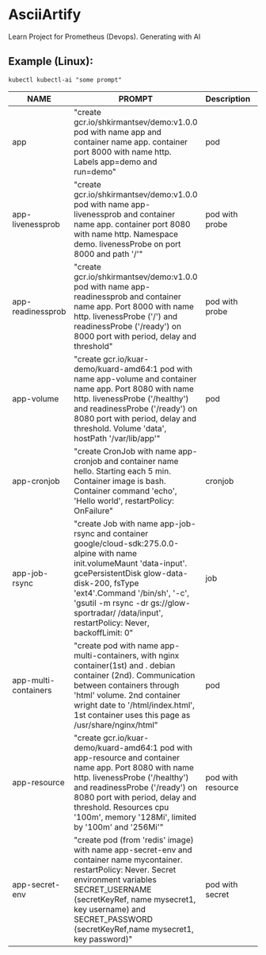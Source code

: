 # AsciiArtify
Learn Project for Prometheus (Devops). Generating with AI

## Example (Linux):
```shell
kubectl kubectl-ai "some prompt"
```

|NAME| PROMPT                                                                         | Description | EXAMPLE |
|----|--------------------------------------------------------------------------------|-------------|---------|
|app | "create gcr.io/shkirmantsev/demo:v1.0.0 pod with name app and container name app. container port 8000 with name http. Labels app=demo and run=demo"| pod |app.yaml |
|app-livenessprob | "create gcr.io/shkirmantsev/demo:v1.0.0 pod with name app-livenessprob and container name app. container port 8080 with name http. Namespace demo. livenessProbe on port 8000 and path '/'"| pod with probe |app-livenessprob.yaml |
|app-readinessprob | "create gcr.io/shkirmantsev/demo:v1.0.0 pod with name app-readinessprob and container name app. Port 8000 with name http. livenessProbe ('/') and readinessProbe ('/ready') on 8000 port with period, delay and threshold"| pod with probe |app-readinessProbe.yaml |
|app-volume | "create gcr.io/kuar-demo/kuard-amd64:1 pod with name app-volume and container name app. Port 8080 with name http. livenessProbe ('/healthy') and readinessProbe ('/ready') on 8080 port with period, delay and threshold. Volume 'data', hostPath '/var/lib/app'"| pod |app-volumeMounts.yaml |
|app-cronjob | "create CronJob with name app-cronjob and container name hello. Starting each 5 min. Container image is bash. Container command 'echo', 'Hello world', restartPolicy: OnFailure"| cronjob |app-cronjob.yaml |
|app-job-rsync | "create Job with name app-job-rsync and container google/cloud-sdk:275.0.0-alpine with name init.volumeMaunt 'data-input'. gcePersistentDisk glow-data-disk-200, fsType 'ext4'.Command '/bin/sh', '-c', 'gsutil -m rsync -dr gs://glow-sportradar/ /data/input', restartPolicy: Never, backoffLimit: 0"| job |app-job.yaml |
|app-multi-containers | "create pod with name app-multi-containers, with nginx container(1st) and . debian container (2nd). Communication between containers through 'html' volume. 2nd container wright date to '/html/index.html', 1st container uses this page as /usr/share/nginx/html"| pod |app-multicontainer.yaml |
|app-resource | "create gcr.io/kuar-demo/kuard-amd64:1 pod with app-resource and container name app. Port 8080 with name http. livenessProbe ('/healthy') and readinessProbe ('/ready') on 8080 port with period, delay and threshold. Resources cpu '100m', memory '128Mi', limited by '100m' and '256Mi'"| pod with resource|app-resources.yaml |
|app-secret-env | "create pod (from 'redis' image) with name app-secret-env and container name mycontainer. restartPolicy: Never. Secret environment variables SECRET_USERNAME (secretKeyRef, name mysecret1, key username) and SECRET_PASSWORD (secretKeyRef,name mysecret1, key password)"| pod with secret |app-secret-env.yaml |